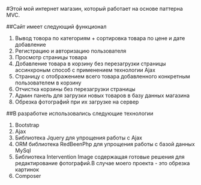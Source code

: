 #Этой мой интернет магазин, который работает на основе паттерна MVC.

##Сайт имеет следующий функционал
1. Вывод товора по категориям + сортировка товара по цене и дате добавление
2. Регистрацию и авторизацию пользователя
3. Просмотр страницы товара 
4. Добавление товара в корзину без перезагрузки страницы ассинхроным способ с применением технологии Ajax
5. Страницу с отображением всего товара добавленного конкретным пользователем в корзину
6. Отчистка корзины без перезагрузки страницы 
7. Админ панель для загрузки новых товаров в базу данных магазина
8. Обрезка фотографий при их загрузке на сервер

##В разработке использовались следующие технологии 
1. Bootstrap 
2. Ajax 
3. Библиотека Jquery для упрощения работы с Ajax 
4. ORM библиотека RedBeenPhp для упрощения работы с базой данных MySql
5. Библиотека Intervention Image содержащая готовые решения для редактирование фотографий.В случае моего проекта - это обрезка картинок
6. Composer
